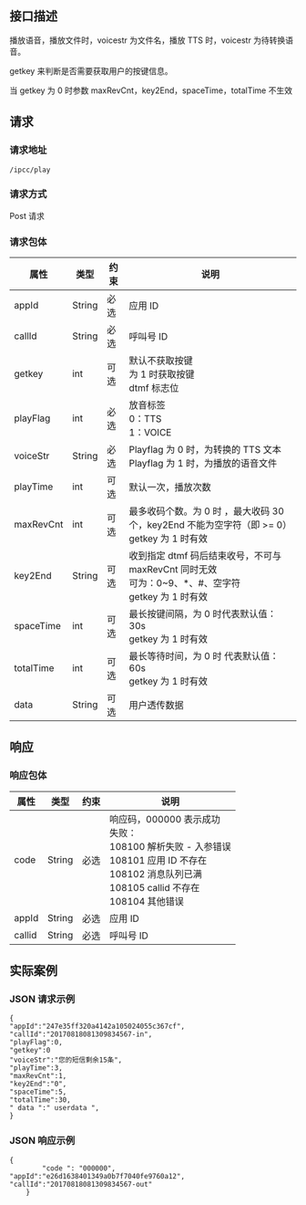 ## 接口描述

播放语音，播放文件时，voicestr 为文件名，播放 TTS 时，voicestr 为待转换语音。

getkey 来判断是否需要获取用户的按键信息。

当 getkey 为 0 时参数 maxRevCnt，key2End，spaceTime，totalTime 不生效

## 请求

### 请求地址

```
/ipcc/play
```

### 请求方式

Post 请求

### 请求包体

| 属性        | 类型     | 约束   | 说明                                       |
| --------- | ------ | ---- | ---------------------------------------- |
| appId     | String | 必选   | 应用 ID                                    |
| callId    | String | 必选   | 呼叫号 ID                                   |
| getkey    | int    | 可选   | 默认不获取按键<br>为 1 时获取按键<br>dtmf 标志位         |
| playFlag  | int    | 必选   | 放音标签<br>0：TTS<br>1：VOICE                 |
| voiceStr  | String | 必选   | Playflag 为 0 时，为转换的 TTS 文本<br>Playflag 为 1 时，为播放的语音文件 |
| playTime  | int    | 可选   | 默认一次，播放次数                                |
| maxRevCnt | int    | 可选   | 最多收码个数。为 0 时 ，最大收码 30 个，key2End 不能为空字符（即 >= 0）<br>getkey 为 1 时有效 |
| key2End   | String | 可选   | 收到指定 dtmf 码后结束收号，不可与 maxRevCnt 同时无效<br>可为：0~9、*、#、空字符  <br>getkey 为 1 时有效 |
| spaceTime | int    | 可选   | 最长按键间隔，为 0 时代表默认值：30s<br>getkey 为 1 时有效  |
| totalTime | int    | 可选   | 最长等待时间，为 0 时 代表默认值：60s<br>getkey 为 1 时有效 |
| data      | String | 可选   | 用户透传数据                                   |

## 响应

### 响应包体

| 属性     | 类型     | 约束   | 说明                                       |
| ------ | ------ | ---- | ---------------------------------------- |
| code   | String | 必选   | 响应码，000000 表示成功<br>失败：<br>108100 解析失败 - 入参错误<br>108101 应用 ID 不存在<br>108102 消息队列已满<br>108105 callid 不存在<br>108104 其他错误 |
| appId  | String | 必选   | 应用 ID                                    |
| callid | String | 必选   | 呼叫号 ID                                   |

## 实际案例

### JSON 请求示例

```
{
"appId":"247e35ff320a4142a105024055c367cf",
"callId":"20170818081309834567-in",
"playFlag":0,
"getkey":0
"voiceStr":"您的短信剩余15条",
"playTime":3,
"maxRevCnt":1,
"key2End":"0",
"spaceTime":5,
"totalTime":30,
" data ":" userdata ",
}
```

### JSON 响应示例

```
{
        "code ": "000000",
"appId":"e26d1638401349a0b7f7040fe9760a12",
"callId":"20170818081309834567-out"
    }
```

